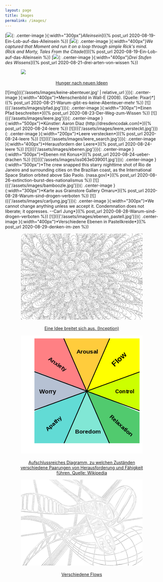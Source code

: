 ```yaml
---
layout: page
title: Images
permalink: /images/
---
```


[![]({{'/assets/images/alleinsein.jpg'}}){: .center-image }{:width="300px"}*Alleinsein*]({% post_url 2020-08-19-Ein-Lob-auf-das-Alleinsein %})
[![]({{'/assets/images/simple_rick.jpg'}}){: .center-image }{:width="400px"}*We captured that Moment and run it on a loop through simple Rick's mind. (Rick and Morty, Tales From the Citadel)*]({% post_url 2020-08-19-Ein-Lob-auf-das-Alleinsein %})
[![]({{'/assets/images/three_states.jpg'}}){: .center-image }{:width="400px"}*Drei Stufen des Wissens*]({% post_url 2020-08-21-drei-arten-von-wissen %})
<p>
<a href="{% post_url 2020-08-21-drei-arten-von-wissen %}" title="Redirect to blogpage">
<figure>
  <img class="marginauto" src='/assets/images/hungry_mind.png' width="400" style="background:none ; border:none; box-shadow:none"/>
  <figcaption>Hunger nach neuen Ideen</figcaption>
</figure> </a></p>
<style>
.marginauto {
    margin: 10px auto 20px;
    display: block;
}
figcaption {
  text-align: center;
}
</style>[![img]({{'/assets/images/keine-abenteuer.jpg' | relative_url }}){: .center-image }{:width="400px"}*Menschenbild in Wall-E (2008). (Quelle: Pixar)*]({% post_url 2020-08-21-Warum-gibt-es-keine-Abenteuer-mehr %})
[![]({{'/assets/images/pfad.jpg'}}){: .center-image }{:width="300px"}*Einen Pfad beschreiten*]({% post_url 2020-08-23-Der-Weg-zum-Wissen %})
[![]({{'/assets/images/leere.jpg'}}){: .center-image }{:width="500px"}*Künstler: Aaron Diaz (http://dresdencodak.com)*]({% post_url 2020-08-24-leere %})
[![]({{'/assets/images/leere_versteckt.jpg'}}){: .center-image }{:width="200px"}*Leere verstecken*]({% post_url 2020-08-24-leere %})
[![]({{'/assets/images/leere_search.jpg'}}){: .center-image }{:width="400px"}*Herausfordern der Leere*]({% post_url 2020-08-24-leere %})
[![]({{'/assets/images/ebenen.jpg'}}){: .center-image }{:width="500px"}*Ebenen mit Konus*]({% post_url 2020-08-24-ueber-drachen %})
[![]({{'/assets/images/iss063e039001.jpg'}}){: .center-image }{:width="500px"}*The crew snapped this starry nighttime shot of Rio de Janeiro and surrounding cities on the Brazilian coast, as the International Space Station orbited above São Paolo. (nasa.gov)*]({% post_url 2020-08-26-extinction-burst-des-nationalismus %})
[![]({{'/assets/images/bamboozle.jpg'}}){: .center-image }{:width="300px"}*Karte aus Grainstore Gallery Omaru*]({% post_url 2020-08-28-Warum-sind-drogen-verboten %})
[![]({{'/assets/images/carljung.jpg'}}){: .center-image }{:width="300px"}*We cannot change anything unless we accept it. Condemnation does not liberate; it oppresses. --Carl Jung*]({% post_url 2020-08-28-Warum-sind-drogen-verboten %})
[![]({{'/assets/images/ebenen_pastell.jpg'}}){: .center-image }{:width="400px"}*Verschiedene Ebenen in Pastellkreide*]({% post_url 2020-08-29-denken-im-zen %})
<p>
<a href="{% post_url 2020-08-29-denken-im-zen %}" title="Redirect to blogpage">
<figure>
  <img class="marginauto" src='/assets/images/ausbreitung_aus_der_mitte.png' width="400" style="background:none ; border:none; box-shadow:none"/>
  <figcaption>Eine Idee breitet sich aus. (Inception)</figcaption>
</figure> </a></p>
<style>
.marginauto {
    margin: 10px auto 20px;
    display: block;
}
figcaption {
  text-align: center;
}
</style><p>
<a href="{% post_url 2020-09-04-Gedanken-zum-Flow %}" title="Redirect to blogpage">
<figure>
  <img class="marginauto" src='/assets/images/450px-Challenge_vs_skill.svg_white.png' width="400" style="background:none ; border:none; box-shadow:none"/>
  <figcaption>Aufschlussreiches Diagramm, zu welchen Zuständen verschiedene Paarungen von Herausforderung und Fähigkeit führen. Quelle: Wikipedia</figcaption>
</figure> </a></p>
<p>
<a href="{% post_url 2020-09-04-Gedanken-zum-Flow %}" title="Redirect to blogpage">
<figure>
  <img class="marginauto" src='/assets/images/flows03dtransparent_inverted_small.png' width="400" style="background:none ; border:none; box-shadow:none"/>
  <figcaption>Verschiedene Flows</figcaption>
</figure> </a></p>
<style>
.marginauto {
    margin: 10px auto 20px;
    display: block;
}
figcaption {
  text-align: center;
}
</style>